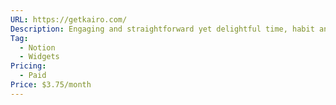 ```yaml
---
URL: https://getkairo.com/
Description: Engaging and straightforward yet delightful time, habit and goal tracking dashboard and widgets
Tag:
  - Notion
  - Widgets
Pricing:
  - Paid
Price: $3.75/month
---
```

